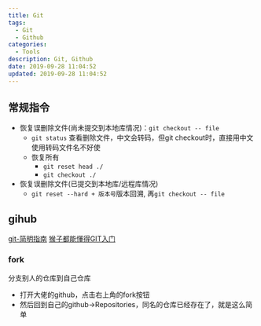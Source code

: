 ```yaml
---
title: Git
tags: 
  - Git
  - Github
categories: 
  - Tools
description: Git, Github
date: 2019‎-09-28 ‏‎‏‎11:04:52
updated: 2019‎-09-28 ‏‎‏‎‏‎‏‎11:04:52
---
```


## 常规指令

+ 恢复误删除文件(尚未提交到本地库情况)：`git checkout -- file`
  + `git status` 查看删除文件，中文会转码，但git checkout时，直接用中文使用转码文件名不好使
  + 恢复所有
    + `git reset head ./`
    + `git checkout ./`
+ 恢复误删除文件(已提交到本地库/远程库情况)
  + `git reset --hard + 版本号`版本回溯, 再`git checkout -- file`

## gihub

[git-简明指南](http://rogerdudler.github.io/git-guide/index.zh.html)
[猴子都能懂得GIT入门](https://backlog.com/git-tutorial/cn/)

### fork

分支别人的仓库到自己仓库

+ 打开大佬的github，点击右上角的fork按钮
+ 然后回到自己的github->Repositories，同名的仓库已经存在了，就是这么简单
